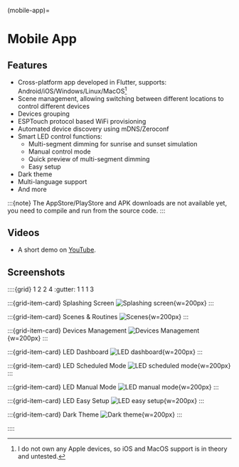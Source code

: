 (mobile-app)=
# Mobile App

## Features

* Cross-platform app developed in Flutter, supports: Android/iOS/Windows/Linux/MacOS[^ios-macos]
* Scene management, allowing switching between different locations to control different devices
* Devices grouping
* ESPTouch protocol based WiFi provisioning
* Automated device discovery using mDNS/Zeroconf
* Smart LED control functions:
    - Multi-segment dimming for sunrise and sunset simulation
    - Manual control mode
    - Quick preview of multi-segment dimming
    - Easy setup
* Dark theme
* Multi-language support
* And more

:::{note}
The AppStore/PlayStore and APK downloads are not available yet, you need to compile and run from the source code.
:::

[^ios-macos]: I do not own any Apple devices, so iOS and MacOS support is in theory and untested.

## Videos

* A short demo on [YouTube](https://youtube.com/shorts/Z78nOzLQvq0).

## Screenshots

::::{grid} 1 2 2 4
:gutter: 1 1 1 3

:::{grid-item-card} Splashing Screen
![Splashing screen](images/splashing.png){w=200px}
:::

:::{grid-item-card} Scenes & Routines
![Scenes](images/scenes.png){w=200px}
:::

:::{grid-item-card} Devices Management
![Devices Management](images/devices-management.png){w=200px}
:::

:::{grid-item-card} LED Dashboard
![LED dashboard](images/led-dashboard.png){w=200px}
:::

:::{grid-item-card} LED Scheduled Mode
![LED scheduled mode](images/led-scheduled.png){w=200px}
:::

:::{grid-item-card} LED Manual Mode
![LED manual mode](images/led-manual.png){w=200px}
:::

:::{grid-item-card} LED Easy Setup
![LED easy setup](images/led-easy-setup.png){w=200px}
:::

:::{grid-item-card} Dark Theme
![Dark theme](images/dark-theme.png){w=200px}
:::

::::
